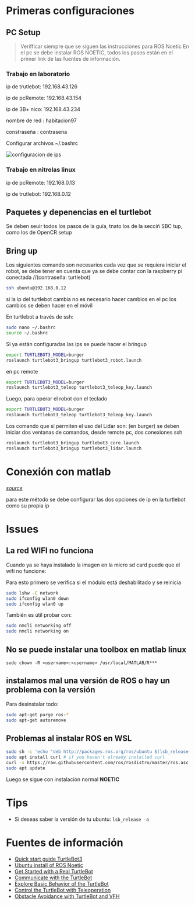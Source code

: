
# Primeras configuraciones

## PC Setup

> Verifficar siempre que se siguen las instrucciones para ROS Noetic
En el pc se debe instalar ROS NOETIC, todos los pasos están en el primer link de las fuentes de información.

### Trabajo en laboratorio


ip de trutlebot: 192.168.43.126

ip de pcRemote:  192.168.43.154

ip de 3B+ nico: 192.168.43.234

nombre de red : habitacion97

constraseña : contrasena

Configurar archivos ~/.bashrc

![configuracion de ips](https://emanual.robotis.com/assets/images/platform/turtlebot3/software/network_configuration.png)


### Trabajo en nitrolas linux

ip de pcRemote:  192.168.0.13

ip de trutlebot: 192.168.0.12


## Paquetes y depenencias en el turtlebot

Se deben seuir todos los pasos de la guía, tnato los de la secciń SBC tup, como los de OpenCR setup


## Bring up

Los siguientes comando son necesarios cada vez que se requiera iniciar el robot, se debe tener en cuenta que ya se debe contar con la raspberry pi conectada 
//(contraseña: turtlebot)
```bash
ssh ubuntu@192.168.0.12
```
si la ip del turtlebot cambia no es necesario hacer cambios en el pc
los cambios se deben hacer en el móvil

En turtlebot a través de ssh:
```bash
sudo nano ~/.bashrc
source ~/.bashrc
```
Si ya están configuradas las ips se puede hacer el bringup
```bash
export TURTLEBOT3_MODEL=burger
roslaunch turtlebot3_bringup turtlebot3_robot.launch
```
en pc remote
```bash
export TURTLEBOT3_MODEL=burger
roslaunch turtlebot3_teleop turtlebot3_teleop_key.launch
```
Luego, para operar el robot con el teclado
```bash
export TURTLEBOT3_MODEL=burger
roslaunch turtlebot3_teleop turtlebot3_teleop_key.launch
```

Los comando que sí permiten el uso del Lidar son:
(en burger) se deben iniciar dos ventanas de comandos, desde remote pc, dos conexiones ssh
```bash
roslaunch turtlebot3_bringup turtlebot3_core.launch
roslaunch turtlebot3_bringup turtlebot3_lidar.launch
```

# Conexión con matlab

[*source*](https://la.mathworks.com/help/ros/ug/get-started-with-a-real-turtlebot.html)

para este método se debe configurar las dos opciones de ip en la turtlebot como su propia ip




# Issues

## La red WIFI no funciona

Cuando ya se haya instalado la imagen en la micro sd card puede que el wifi no funcione:

Para esto primero se verifica si el módulo está deshabilitado y se reinicia
```bash
sudo lshw -C network
sudo ifconfig wlan0 down
sudo ifconfig wlan0 up
```
También es útil probar con:
```bash
sudo nmcli networking off
sudo nmcli networking on
```

## No se puede instalar una toolbox en matlab linux

`sudo chown -R <username>:<username> /usr/local/MATLAB/R***`

## instalamos mal una versión de ROS o hay un problema con la versión

Para desinstalar todo:
```bash
sudo apt-get purge ros-*
sudo apt-get autoremove
```

## Problemas al instalar ROS en WSL

```bash
sudo sh -c 'echo "deb http://packages.ros.org/ros/ubuntu $(lsb_release -sc) main" > /etc/apt/sources.list.d/ros-latest.list'
sudo apt install curl # if you haven't already installed curl
curl -s https://raw.githubusercontent.com/ros/rosdistro/master/ros.asc | sudo apt-key add -
sudo apt update
```
Luego se sigue con instalación normal **NOETIC**

# Tips

- Si deseas saber la versión de tu ubuntu: `lsb_release -a`

# Fuentes de información

- [Quick start guide TurtleBot3](https://emanual.robotis.com/docs/en/platform/turtlebot3/quick-start/#pc-setup)
- [Ubuntu install of ROS Noetic](http://wiki.ros.org/noetic/Installation/Ubuntu)
- [Get Started with a Real TurtleBot](https://la.mathworks.com/help/ros/ug/get-started-with-a-real-turtlebot.html)
- [Communicate with the TurtleBot](https://la.mathworks.com/help/ros/ug/communicate-with-the-turtlebot.html)
- [Explore Basic Behavior of the TurtleBot](https://la.mathworks.com/help/ros/ug/explore-basic-behavior-of-the-turtlebot.html)
- [Control the TurtleBot with Teleoperation](https://la.mathworks.com/help/ros/ug/control-the-turtlebot-with-teleoperation.html)
- [Obstacle Avoidance with TurtleBot and VFH](https://la.mathworks.com/help/ros/ug/obstacle-avoidance-with-turtlebot-and-vfh.html)
